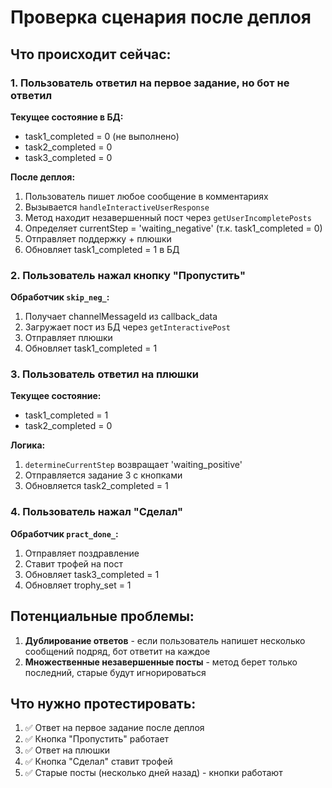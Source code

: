 # Проверка сценария после деплоя

## Что происходит сейчас:

### 1. Пользователь ответил на первое задание, но бот не ответил
**Текущее состояние в БД:**
- task1_completed = 0 (не выполнено)
- task2_completed = 0
- task3_completed = 0

**После деплоя:**
1. Пользователь пишет любое сообщение в комментариях
2. Вызывается `handleInteractiveUserResponse`
3. Метод находит незавершенный пост через `getUserIncompletePosts`
4. Определяет currentStep = 'waiting_negative' (т.к. task1_completed = 0)
5. Отправляет поддержку + плюшки
6. Обновляет task1_completed = 1 в БД

### 2. Пользователь нажал кнопку "Пропустить"
**Обработчик `skip_neg_`:**
1. Получает channelMessageId из callback_data
2. Загружает пост из БД через `getInteractivePost`
3. Отправляет плюшки
4. Обновляет task1_completed = 1

### 3. Пользователь ответил на плюшки
**Текущее состояние:**
- task1_completed = 1
- task2_completed = 0

**Логика:**
1. `determineCurrentStep` возвращает 'waiting_positive'
2. Отправляется задание 3 с кнопками
3. Обновляется task2_completed = 1

### 4. Пользователь нажал "Сделал"
**Обработчик `pract_done_`:**
1. Отправляет поздравление
2. Ставит трофей на пост
3. Обновляет task3_completed = 1
4. Обновляет trophy_set = 1

## Потенциальные проблемы:

1. **Дублирование ответов** - если пользователь напишет несколько сообщений подряд, бот ответит на каждое
2. **Множественные незавершенные посты** - метод берет только последний, старые будут игнорироваться

## Что нужно протестировать:

1. ✅ Ответ на первое задание после деплоя
2. ✅ Кнопка "Пропустить" работает
3. ✅ Ответ на плюшки
4. ✅ Кнопка "Сделал" ставит трофей
5. ✅ Старые посты (несколько дней назад) - кнопки работают